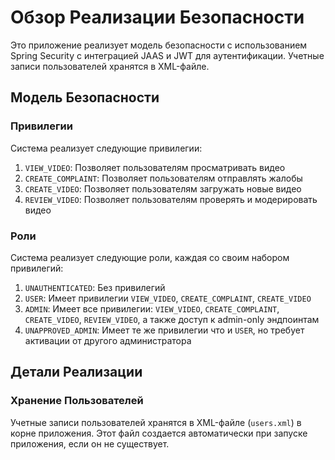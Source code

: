 # Обзор Реализации Безопасности

Это приложение реализует модель безопасности с использованием Spring Security с интеграцией JAAS и JWT для аутентификации. Учетные записи пользователей хранятся в XML-файле.

## Модель Безопасности

### Привилегии

Система реализует следующие привилегии:

1. `VIEW_VIDEO`: Позволяет пользователям просматривать видео
2. `CREATE_COMPLAINT`: Позволяет пользователям отправлять жалобы
3. `CREATE_VIDEO`: Позволяет пользователям загружать новые видео
4. `REVIEW_VIDEO`: Позволяет пользователям проверять и модерировать видео

### Роли

Система реализует следующие роли, каждая со своим набором привилегий:

1. `UNAUTHENTICATED`: Без привилегий
2. `USER`: Имеет привилегии `VIEW_VIDEO`, `CREATE_COMPLAINT`, `CREATE_VIDEO`
3. `ADMIN`: Имеет все привилегии: `VIEW_VIDEO`, `CREATE_COMPLAINT`, `CREATE_VIDEO`, `REVIEW_VIDEO`, а также доступ к admin-only эндпоинтам
4. `UNAPPROVED_ADMIN`: Имеет те же привилегии что и `USER`, но требует активации от другого администратора

## Детали Реализации

### Хранение Пользователей

Учетные записи пользователей хранятся в XML-файле (`users.xml`) в корне приложения. Этот файл создается автоматически при запуске приложения, если он не существует.

